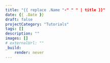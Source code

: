 ```yaml
---
title: "{{ replace .Name "-" " " | title }}"
date: {{ .Date }}
draft: false
projectCategory: "Tutorials"
tags: []
description: ""
images: []
# externalUrl: ""
_build:
    render: never
---
```

